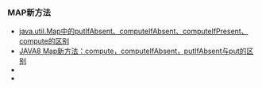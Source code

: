 ### MAP新方法
- [java.util.Map中的putIfAbsent、computeIfAbsent、computeIfPresent、compute的区别](https://blog.csdn.net/wsen1229/article/details/81511554)
- [JAVA8 Map新方法：compute，computeIfAbsent，putIfAbsent与put的区别](https://blog.csdn.net/wang_8101/article/details/82191146)
- []()
- []()